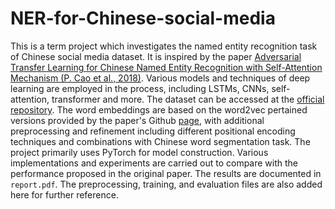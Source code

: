 # NER-for-Chinese-social-media

This is a term project which investigates the named entity recognition task of Chinese social media dataset. It is inspired by the paper [Adversarial Transfer Learning for Chinese Named Entity Recognition with Self-Attention Mechanism (P. Cao et al., 2018)](https://aclanthology.org/D18-1017/). Various models and techniques of deep learning are employed in the process, including LSTMs, CNNs, self-attention, transformer and more. The dataset can be accessed at the [official repository](https://github.com/hltcoe/golden-horse). The word embeddings are based on the word2vec pertained versions provided by the paper's Github [page](https://github.com/CPF-NLPR/AT4ChineseNER), with additional preprocessing and refinement including different positional encoding techniques and combinations with Chinese word segmentation task. The project primarily uses PyTorch for model construction. Various implementations and experiments are carried out to compare with the performance proposed in the original paper. The results are documented in `report.pdf`. The preprocessing, training, and evaluation files are also added here for further reference.
